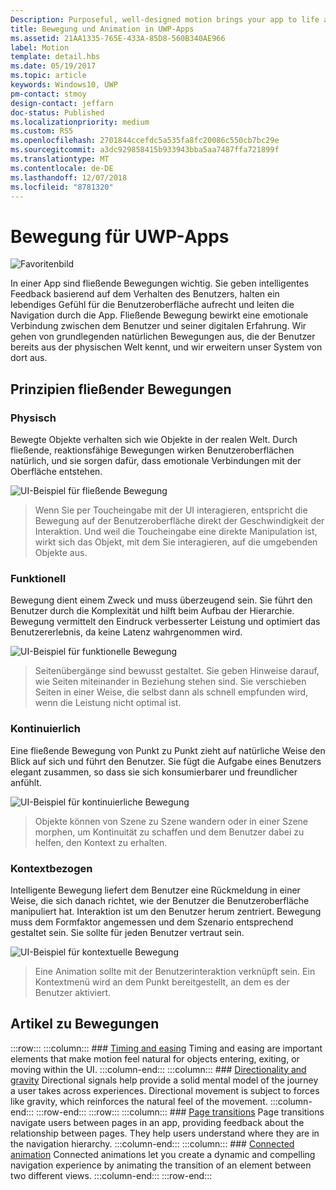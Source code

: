 ```yaml
---
Description: Purposeful, well-designed motion brings your app to life and makes the experience feel crafted and polished. Help users understand context changes, and tie experiences together with visual transitions.
title: Bewegung und Animation in UWP-Apps
ms.assetid: 21AA1335-765E-433A-85D8-560B340AE966
label: Motion
template: detail.hbs
ms.date: 05/19/2017
ms.topic: article
keywords: Windows10, UWP
pm-contact: stmoy
design-contact: jeffarn
doc-status: Published
ms.localizationpriority: medium
ms.custom: RS5
ms.openlocfilehash: 2701844ccefdc5a535fa8fc20086c550cb7bc29e
ms.sourcegitcommit: a3dc929858415b933943bba5aa7487ffa721899f
ms.translationtype: MT
ms.contentlocale: de-DE
ms.lasthandoff: 12/07/2018
ms.locfileid: "8781320"
---
```

# <a name="motion-for-uwp-apps"></a>Bewegung für UWP-Apps

![Favoritenbild](images/header-motion2.svg)

In einer App sind fließende Bewegungen wichtig. Sie geben intelligentes Feedback basierend auf dem Verhalten des Benutzers, halten ein lebendiges Gefühl für die Benutzeroberfläche aufrecht und leiten die Navigation durch die App. Fließende Bewegung bewirkt eine emotionale Verbindung zwischen dem Benutzer und seiner digitalen Erfahrung. Wir gehen von grundlegenden natürlichen Bewegungen aus, die der Benutzer bereits aus der physischen Welt kennt, und wir erweitern unser System von dort aus.

## <a name="fluent-motion-principles"></a>Prinzipien fließender Bewegungen

### <a name="physical"></a>Physisch

Bewegte Objekte verhalten sich wie Objekte in der realen Welt. Durch fließende, reaktionsfähige Bewegungen wirken Benutzeroberflächen natürlich, und sie sorgen dafür, dass emotionale Verbindungen mit der Oberfläche entstehen.

![UI-Beispiel für fließende Bewegung](images/Physical.gif)
> Wenn Sie per Toucheingabe mit der UI interagieren, entspricht die Bewegung auf der Benutzeroberfläche direkt der Geschwindigkeit der Interaktion. Und weil die Toucheingabe eine direkte Manipulation ist, wirkt sich das Objekt, mit dem Sie interagieren, auf die umgebenden Objekte aus.

### <a name="functional"></a>Funktionell

Bewegung dient einem Zweck und muss überzeugend sein. Sie führt den Benutzer durch die Komplexität und hilft beim Aufbau der Hierarchie. Bewegung vermittelt den Eindruck verbesserter Leistung und optimiert das Benutzererlebnis, da keine Latenz wahrgenommen wird.

![UI-Beispiel für funktionelle Bewegung](images/functional.gif)
> Seitenübergänge sind bewusst gestaltet. Sie geben Hinweise darauf, wie Seiten miteinander in Beziehung stehen sind. Sie verschieben Seiten in einer Weise, die selbst dann als schnell empfunden wird, wenn die Leistung nicht optimal ist.

### <a name="continuous"></a>Kontinuierlich

Eine fließende Bewegung von Punkt zu Punkt zieht auf natürliche Weise den Blick auf sich und führt den Benutzer. Sie fügt die Aufgabe eines Benutzers elegant zusammen, so dass sie sich konsumierbarer und freundlicher anfühlt.

![UI-Beispiel für kontinuierliche Bewegung](images/continuous3.gif)
> Objekte können von Szene zu Szene wandern oder in einer Szene morphen, um Kontinuität zu schaffen und dem Benutzer dabei zu helfen, den Kontext zu erhalten.

### <a name="contextual"></a>Kontextbezogen

Intelligente Bewegung liefert dem Benutzer eine Rückmeldung in einer Weise, die sich danach richtet, wie der Benutzer die Benutzeroberfläche manipuliert hat. Interaktion ist um den Benutzer herum zentriert. Bewegung muss dem Formfaktor angemessen und dem Szenario entsprechend gestaltet sein. Sie sollte für jeden Benutzer vertraut sein.

![UI-Beispiel für kontextuelle Bewegung](images/Contextual.gif)
> Eine Animation sollte mit der Benutzerinteraktion verknüpft sein. Ein Kontextmenü wird an dem Punkt bereitgestellt, an dem es der Benutzer aktiviert. 

## <a name="motion-articles"></a>Artikel zu Bewegungen

:::row:::
    :::column:::
        ### [Timing and easing](timing-and-easing.md)
        Timing and easing are important elements that make motion feel natural for objects entering, exiting, or moving within the UI.
    :::column-end:::
    :::column:::
        ### [Directionality and gravity](directionality-and-gravity.md)
        Directional signals help provide a solid mental model of the journey a user takes across experiences. Directional movement is subject to forces like gravity, which reinforces the natural feel of the movement.
    :::column-end:::
:::row-end:::
:::row:::
    :::column:::
        ### [Page transitions](page-transitions.md)
        Page transitions navigate users between pages in an app, providing feedback about the relationship between pages. They help users understand where they are in the navigation hierarchy.
    :::column-end:::
    :::column:::
        ### [Connected animation](connected-animation.md)
        Connected animations let you create a dynamic and compelling navigation experience by animating the transition of an element between two different views.
    :::column-end:::
:::row-end:::

